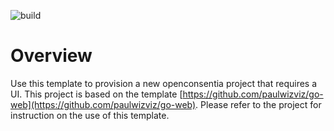 ![build](https://github.com/paulwizviz/go-web/workflows/build/badge.svg)

# Overview

Use this template to provision a new openconsentia project that requires a UI. This project is based on the template [https://github.com/paulwizviz/go-web](https://github.com/paulwizviz/go-web). Please refer to the project for instruction on the use of this template.
